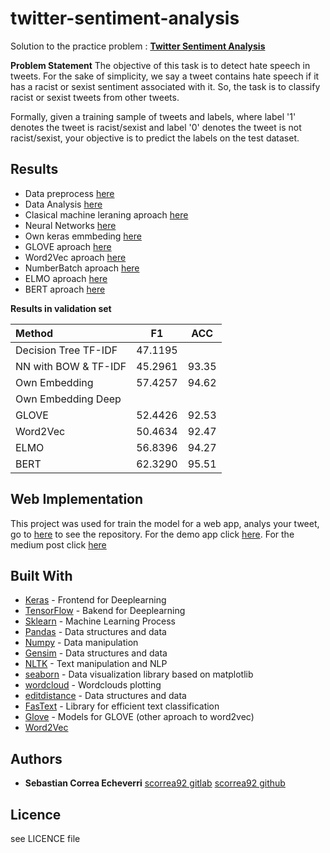 # twitter-sentiment-analysis
Solution to the practice problem : **[Twitter Sentiment Analysis](https://datahack.analyticsvidhya.com/contest/practice-problem-twitter-sentiment-analysis/)**

**Problem Statement**
The objective of this task is to detect hate speech in tweets. For the sake of simplicity, we say a tweet contains hate speech if it has a racist or sexist sentiment associated with it. So, the task is to classify racist or sexist tweets from other tweets.

Formally, given a training sample of tweets and labels, where label '1' denotes the tweet is racist/sexist and label '0' denotes the tweet is not racist/sexist, your objective is to predict the labels on the test dataset.

## Results

* Data preprocess [here](jupyter/1.data_process.ipynb)
* Data Analysis [here](jupyter/2.data_analysis.ipynb)
* Clasical machine leraning aproach [here](jupyter/3.classic_ML.ipynb)
* Neural Networks [here](jupyter/4.neural_networks.ipynb)
* Own keras emmbeding [here](jupyter/5.own_embedding.ipynb)
* GLOVE aproach [here](jupyter/6.GLOVE.ipynb)
* Word2Vec aproach [here](jupyter/7.word2vec.ipynb)
* NumberBatch aproach [here](jupyter/8.NumberBatch.ipynb)
* ELMO aproach [here](jupyter/8.Elmo.ipynb)
* BERT aproach [here](jupyter/9.BERT.ipynb)

**Results in validation set**

| Method             | F1      | ACC     |
|:------------------ |:-------:|:-------:|
|Decision Tree TF-IDF| 47.1195 |         |
|NN with BOW & TF-IDF| 45.2961 |  93.35  |
|Own Embedding       | 57.4257 |  94.62  |
|Own Embedding Deep  |         |         |
|GLOVE               | 52.4426 |  92.53  |
|Word2Vec            | 50.4634 |  92.47  |
|ELMO                | 56.8396 |  94.27  |
|BERT                | 62.3290 |  95.51  |


## Web Implementation
This project was used for train the model for a web app, analys your tweet, go to [here]() to see the repository.
For the demo app click [here](). For the medium post click [here](https://medium.com/@scorrea92/nlp-twitter-sentiment-analysis-with-tensorflow-15e1b2594cfa)

## Built With

* [Keras](https://github.com/keras-team/keras) - Frontend for Deeplearning
* [TensorFlow](https://github.com/tensorflow/tensorflow) - Bakend for Deeplearning
* [Sklearn](http://scikit-learn.org/stable/) - Machine Learning Process
* [Pandas](https://pandas.pydata.org) - Data structures and data 
* [Numpy](http://www.numpy.org/) - Data manipulation
* [Gensim](https://pandas.pydata.org) - Data structures and data 
* [NLTK](https://www.nltk.org/) - Text manipulation and NLP
* [seaborn](https://seaborn.pydata.org/) - Data visualization library based on matplotlib
* [wordcloud](http://amueller.github.io/word_cloud/) - Wordclouds plotting
* [editdistance](https://github.com/aflc/editdistance) - Data structures and data 
* [FasText](https://fasttext.cc/) - Library for efficient text classification
* [Glove](https://nlp.stanford.edu/projects/glove/) - Models for GLOVE (other aproach to word2vec)
* [Word2Vec](https://code.google.com/archive/p/word2vec/)

## Authors

* **Sebastian Correa Echeverri** [scorrea92 gitlab](https://gitlab.com/scorrea92) [scorrea92 github](https://github.com/scorrea92)

## Licence
see LICENCE file
